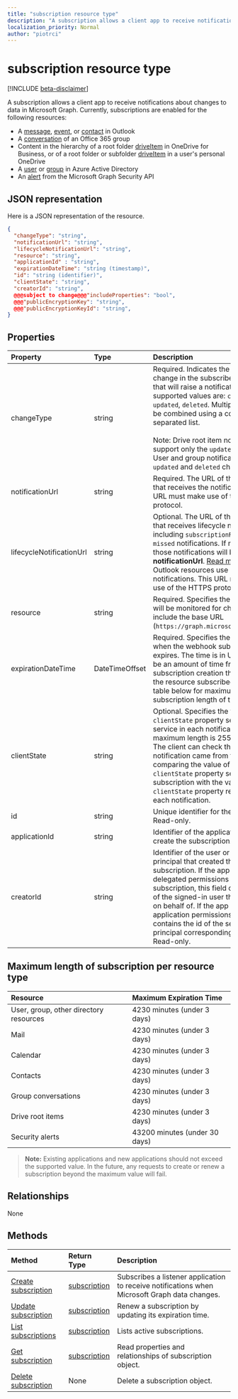 ```yaml
---
title: "subscription resource type"
description: "A subscription allows a client app to receive notifications about changes to data in Microsoft Graph. Currently, subscriptions are enabled for the following resources:"
localization_priority: Normal
author: "piotrci"
---
```


# subscription resource type

[!INCLUDE [beta-disclaimer](../../includes/beta-disclaimer.md)]

A subscription allows a client app to receive notifications about changes to data in Microsoft Graph. Currently, subscriptions are enabled for the following resources:

- A [message][], [event][], or [contact][] in Outlook
- A [conversation][] of an Office 365 group
- Content in the hierarchy of a root folder [driveItem][] in OneDrive for Business, or of a root folder or subfolder [driveItem][] in a user's personal OneDrive
- A [user][] or [group][] in Azure Active Directory
- An [alert][] from the Microsoft Graph Security API


## JSON representation

Here is a JSON representation of the resource.

<!-- {
  "blockType": "resource",
  "optionalProperties": [

  ],
  "@odata.type": "microsoft.graph.subscription"
}-->

```json
{
  "changeType": "string",
  "notificationUrl": "string",
  "lifecycleNotificationUrl": "string",
  "resource": "string",
  "applicationId" : "string",
  "expirationDateTime": "string (timestamp)",
  "id": "string (identifier)",
  "clientState": "string",
  "creatorId": "string",
  @@@subject to change@@@"includeProperties": "bool",
  @@@"publicEncryptionKey": "string",
  @@@"publicEncryptionKeyId": "string",
}
```

## Properties

| Property | Type | Description |
|:---------|:-----|:------------|
| changeType | string | Required. Indicates the type of change in the subscribed resource that will raise a notification. The supported values are: `created`, `updated`, `deleted`. Multiple values can be combined using a comma-separated list. <br><br>Note: Drive root item notifications support only the `updated` changeType. User and group notifications support `updated` and `deleted` changeType. |
| notificationUrl | string | Required. The URL of the endpoint that receives the notifications. This URL must make use of the HTTPS protocol. |
| lifecycleNotificationUrl | string | Optional. The URL of the endpoint that receives lifecycle notifications, including `subscriptionRemoved` and `missed` notifications. If not provided, those notifications will be delivered to **notificationUrl**. [Read more](/graph/webhooks-outlook-authz.md) about how Outlook resources use lifecycle notifications.  This URL must make use of the HTTPS protocol. |
| resource | string | Required. Specifies the resource that will be monitored for changes. Do not include the base URL (`https://graph.microsoft.com/beta/`). |
| expirationDateTime | DateTimeOffset | Required. Specifies the date and time when the webhook subscription expires. The time is in UTC, and can be an amount of time from subscription creation that varies for the resource subscribed to.  See the table below for maximum supported subscription length of time. |
| clientState | string | Optional. Specifies the value of the `clientState` property sent by the service in each notification. The maximum length is 255 characters. The client can check that the notification came from the service by comparing the value of the `clientState` property sent with the subscription with the value of the `clientState` property received with each notification. |
| id | string | Unique identifier for the subscription. Read-only. |
| applicationId | string | Identifier of the application used to create the subscription. Read-only. |
| creatorId | string | Identifier of the user or service principal that created the subscription. If the app used delegated permissions to create the subscription, this field contains the id of the signed-in user the app called on behalf of. If the app used application permissions, this field contains the id of the service principal corresponding to the app. Read-only. |

## Maximum length of subscription per resource type

| Resource            | Maximum Expiration Time  |
|:--------------------|:-------------------------|
| User, group, other directory resources   | 4230 minutes (under 3 days)    |
| Mail                | 4230 minutes (under 3 days)    |
| Calendar            | 4230 minutes (under 3 days)    |
| Contacts            | 4230 minutes (under 3 days)    |
| Group conversations | 4230 minutes (under 3 days)    |
| Drive root items    | 4230 minutes (under 3 days)    |
| Security alerts     | 43200 minutes (under 30 days)  |

> **Note:** Existing applications and new applications should not exceed the supported value. In the future, any requests to create or renew a subscription beyond the maximum value will fail.

## Relationships

None

## Methods

| Method | Return Type | Description |
|:-------|:------------|:------------|
| [Create subscription](../api/subscription-post-subscriptions.md) | [subscription](subscription.md) | Subscribes a listener application to receive notifications when Microsoft Graph data changes. |
| [Update subscription](../api/subscription-update.md) | [subscription](subscription.md) | Renew a subscription by updating its expiration time. |
| [List subscriptions](../api/subscription-list.md) | [subscription](subscription.md) | Lists active subscriptions. |
| [Get subscription](../api/subscription-get.md) | [subscription](subscription.md) | Read properties and relationships of subscription object. |
| [Delete subscription](../api/subscription-delete.md) | None | Delete a subscription object. |

[contact]: ./contact.md
[conversation]: ./conversation.md
[driveItem]: ./driveitem.md
[event]: ./event.md
[group]: ./group.md
[message]: ./message.md
[user]: ./user.md
[alert]: ./alert.md

<!-- uuid: 8fcb5dbc-d5aa-4681-8e31-b001d5168d79
2015-10-25 14:57:30 UTC -->
<!--
{
  "type": "#page.annotation",
  "description": "subscription resource",
  "keywords": "",
  "section": "documentation",
  "tocPath": "",
  "suppressions": []
}
-->
